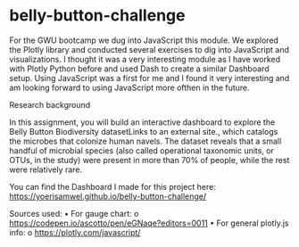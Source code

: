 # belly-button-challenge

For the GWU bootcamp we dug into JavaScript this module. We explored the Plotly library and conducted several exercises to dig into JavaScript and visualizations. I thought it was a very interesting module as I have worked with Plotly Python before and used Dash to create a similar Dashboard setup. Using JavaScript was a first for me and I found it very interesting and am looking forward to using JavaScript more ofthen in the future.

Research background

In this assignment, you will build an interactive dashboard to explore the Belly Button Biodiversity datasetLinks to an external site., which catalogs the microbes that colonize human navels.
The dataset reveals that a small handful of microbial species (also called operational taxonomic units, or OTUs, in the study) were present in more than 70% of people, while the rest were relatively rare.

You can find the Dashboard I made for this project here:
https://yoerisamwel.github.io/belly-button-challenge/

Sources used:
•	For gauge chart:
o	https://codepen.io/ascotto/pen/eGNaqe?editors=0011
•	For general plotly.js info:
o	https://plotly.com/javascript/
